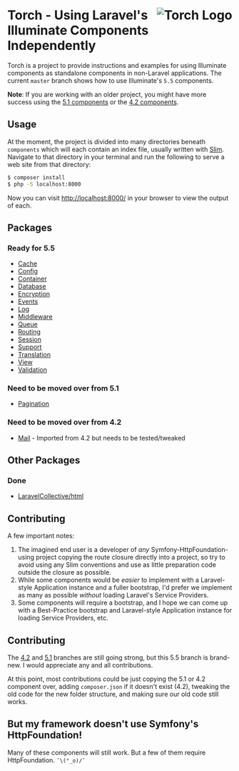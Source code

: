 # <img src="torch-logo.png" alt="Torch Logo" align="right">Torch - Using Laravel's Illuminate Components Independently

Torch is a project to provide instructions and examples for using Illuminate components as standalone components in non-Laravel applications. The current `master` branch shows how to use Illuminate's `5.5` components.

**Note**: If you are working with an older project, you might have more success using the [5.1 components](https://github.com/mattstauffer/torch/tree/5.1) or the [4.2 components](https://github.com/mattstauffer/torch/tree/4.2).

## Usage

At the moment, the project is divided into many directories beneath `components` which will each contain an index file, usually written with [Slim](http://www.slimframework.com/). Navigate to that directory in your terminal and run the following to serve a web site from that directory:

```bash
$ composer install
$ php -S localhost:8000
```

Now you can visit [http://localhost:8000/](http://localhost:8000/) in your browser to view the output of each.

## Packages

### Ready for 5.5

* [Cache](https://github.com/mattstauffer/Torch/tree/master/components/cache)
* [Config](https://github.com/mattstauffer/Torch/tree/master/components/config)
* [Container](https://github.com/mattstauffer/Torch/tree/master/components/container)
* [Database](https://github.com/mattstauffer/Torch/tree/master/components/database)
* [Encryption](https://github.com/mattstauffer/Torch/tree/master/components/encryption)
* [Events](https://github.com/mattstauffer/Torch/tree/master/components/events)
* [Log](https://github.com/mattstauffer/Torch/tree/master/components/log)
* [Middleware](https://github.com/mattstauffer/Torch/tree/5.1/components/middleware)
* [Queue](https://github.com/mattstauffer/Torch/tree/master/components/queue)
* [Routing](https://github.com/mattstauffer/Torch/tree/master/components/routing)
* [Session](https://github.com/mattstauffer/Torch/tree/master/components/session)
* [Support](https://github.com/mattstauffer/Torch/tree/tree/components/support)
* [Translation](https://github.com/mattstauffer/Torch/tree/master/components/translation)
* [View](https://github.com/mattstauffer/Torch/tree/master/components/view)
* [Validation](https://github.com/mattstauffer/Torch/tree/master/components/validation)

### Need to be moved over from 5.1

* [Pagination](https://github.com/mattstauffer/Torch/tree/5.1/components/pagination)

### Need to be moved over from 4.2

* [Mail](https://github.com/mattstauffer/Torch/tree/master/4.2/mail) - Imported from 4.2 but needs to be tested/tweaked

## Other Packages

### Done

* [LaravelCollective/html](https://github.com/mattstauffer/Torch/tree/master/other-components/html)

## Contributing

A few important notes:

1. The imagined end user is a developer of _any_ Symfony-HttpFoundation-using project copying the route closure directly into a project, so try to avoid using any Slim conventions and use as little preparation code outside the closure as possible.
2. While some components would be _easier_ to implement with a Laravel-style Application instance and a fuller bootstrap, I'd prefer we implement as many as possible _without_ loading Laravel's Service Providers.
3. Some components will require a bootstrap, and I hope we can come up with a Best-Practice bootstrap and Laravel-style Application instance for loading Service Providers, etc.

## Contributing

The [4.2](https://github.com/mattstauffer/torch/tree/4.2) and [5.1](https://github.com/mattstauffer/torch/tree/5.1) branches are still going strong, but this 5.5 branch is brand-new. I would appreciate any and all contributions.

At this point, most contributions could be just copying the 5.1 or 4.2 component over, adding `composer.json` if it doesn't exist (4.2), tweaking the old code for the new folder structure, and making sure our old code still works.

## But my framework doesn't use Symfony's HttpFoundation!

Many of these components will still work. But a few of them require HttpFoundation. `¯\(°_o)/¯`
